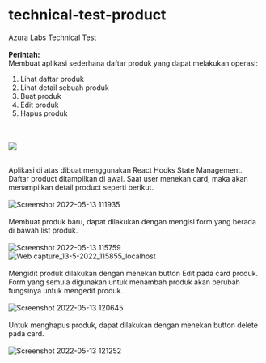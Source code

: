 # technical-test-product
Azura Labs Technical Test
<br /><br />
<b>Perintah:</b> <br />
Membuat aplikasi sederhana daftar produk yang dapat melakukan operasi:
<ol>
  <li>Lihat daftar produk</li>
  <li>Lihat detail sebuah produk</li>
  <li>Buat produk</li>
  <li>Edit produk</li>
  <li>Hapus produk</li>
</ol>
<br /><br />

<img src="https://user-images.githubusercontent.com/70563202/168208677-76dbcc3c-54d9-49e5-9505-80cacd4b646f.jpeg" />
<br /><br />

Aplikasi di atas dibuat menggunakan React Hooks State Management. Daftar product ditampilkan di awal. Saat user menekan card, maka akan menampilkan detail product seperti berikut.
<br /><br />
![Screenshot 2022-05-13 111935](https://user-images.githubusercontent.com/70563202/168210545-8c760117-53a8-4f95-b049-2a920e5b493d.png)
<br /><br />
Membuat produk baru, dapat dilakukan dengan mengisi form yang berada di bawah list produk.
<br /><br />
![Screenshot 2022-05-13 115759](https://user-images.githubusercontent.com/70563202/168214271-e76cbaf4-e8b5-4d23-8567-92b52da4b813.png)
![Web capture_13-5-2022_115855_localhost](https://user-images.githubusercontent.com/70563202/168214328-a22d859e-a0d9-4fda-951a-a15eaba02c13.jpeg)
<br /><br />
Mengidit produk dilakukan dengan menekan button Edit pada card produk. Form yang semula digunakan untuk menambah produk akan berubah fungsinya untuk mengedit produk.
<br /><br />
![Screenshot 2022-05-13 120645](https://user-images.githubusercontent.com/70563202/168214869-ea088c86-5f78-46dd-881c-679a36319b98.png)
<br /><br />
Untuk menghapus produk, dapat dilakukan dengan menekan button delete pada card.
<br /><br />
![Screenshot 2022-05-13 121252](https://user-images.githubusercontent.com/70563202/168215505-139090f8-5e43-4cef-a733-ddd8127a00bf.png)

